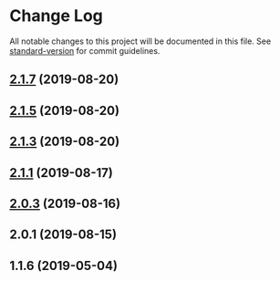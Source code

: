 # Change Log

All notable changes to this project will be documented in this file. See [standard-version](https://github.com/conventional-changelog/standard-version) for commit guidelines.

<a name="2.1.7"></a>
## [2.1.7](https://github.com/nash-io/api-client-typescript/compare/v2.1.5...v2.1.7) (2019-08-20)



<a name="2.1.5"></a>
## [2.1.5](https://github.com/nash-io/api-client-typescript/compare/v2.1.3...v2.1.5) (2019-08-20)



<a name="2.1.3"></a>
## [2.1.3](https://github.com/nash-io/api-client-typescript/compare/v2.1.1...v2.1.3) (2019-08-20)



<a name="2.1.1"></a>
## [2.1.1](https://github.com/nash-io/api-client-typescript/compare/v2.0.3...v2.1.1) (2019-08-17)



<a name="2.0.3"></a>
## [2.0.3](https://github.com/nash-io/api-client-typescript/compare/v2.0.1...v2.0.3) (2019-08-16)



<a name="2.0.1"></a>
## 2.0.1 (2019-08-15)



<a name="1.1.6"></a>
## 1.1.6 (2019-05-04)
